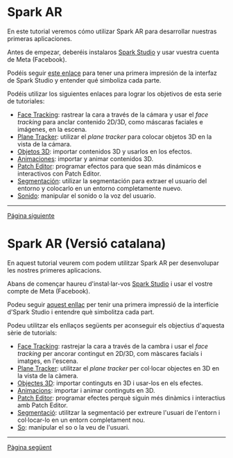 # Spark AR

En este tutorial veremos cómo utilizar Spark AR para desarrollar nuestras primeras aplicaciones.

Antes de empezar, deberéis instalaros [Spark Studio](https://sparkar.facebook.com/ar-studio/) y usar vuestra cuenta de Meta (Facebook). 

Podéis seguir [este enlace](Studio.md) para tener una primera impresión de la interfaz de Spark Studio y entender qué simboliza cada parte.

Podéis utilizar los siguientes enlaces para lograr los objetivos de esta serie de tutoriales:

- [Face Tracking](Face-Tracking.md): rastrear la cara a través de la cámara y usar el _face tracking_ para anclar contenido 2D/3D, como máscaras faciales e imágenes, en la escena.
- [Plane Tracker](Plane-Tracker.md): utilizar el _plane tracker_ para colocar objetos 3D en la vista de la cámara.
- [Objetos 3D](Objetos-3D.md): importar contenidos 3D y usarlos en los efectos.
- [Animaciones](Animaciones.md): importar y animar contenidos 3D.
- [Patch Editor](Patch-Editor.md): programar efectos para que sean más dinámicos e interactivos con Patch Editor.
- [Segmentación](Segmentación.md): utilizar la segmentación para extraer el usuario del entorno y colocarlo en un entorno completamente nuevo.
- [Sonido](Sonido.md): manipular el sonido o la voz del usuario.

---
[Página siguiente](Studio.md)

# Spark AR (Versió catalana)

En aquest tutorial veurem com podem utilitzar Spark AR per desenvolupar les nostres primeres aplicacions.

Abans de començar haureu d'instal·lar-vos [Spark Studio](https://sparkar.facebook.com/ar-studio/) i usar el vostre compte de Meta (Facebook). 

Podeu seguir [aquest enllaç](Studio.md) per tenir una primera impressió de la interfície d'Spark Studio i entendre què simbolitza cada part.

Podeu utilitzar els enllaços següents per aconseguir els objectius d'aquesta sèrie de tutorials:

- [Face Tracking](Face-Tracking.md): rastrejar la cara a través de la cambra i usar el _face tracking_ per ancorar contingut en 2D/3D, com màscares facials i imatges, en l'escena.
- [Plane Tracker](Plane-Tracker.md): utilitzar el _plane tracker_ per col·locar objectes en 3D en la vista de la càmera.
- [Objectes 3D](Objetos-3D.md): importar continguts en 3D i usar-los en els efectes.
- [Animacions](Animaciones.md): importar i animar continguts en 3D.
- [Patch Editor](Patch-editor.md): programar efectes perquè siguin més dinàmics i interactius amb Patch Editor.
- [Segmentació](Segmentación.md): utilitzar la segmentació per extreure l'usuari de l'entorn i col·locar-lo en un entorn completament nou.
- [So](Sonido.md): manipular el so o la veu de l'usuari.

---
[Pàgina següent](Studio.md)
